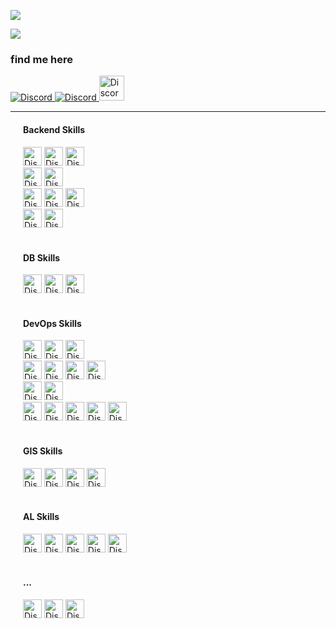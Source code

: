 ![](https://komarev.com/ghpvc/?username=behzad-azadi2693)
<p>
    <img src='https://github-readme-stats.vercel.app/api?username=behzad-azadi2693&show_icons=true&theme=gotham'>
</p>
<h3>find me here</h3>
<div>
    <div class="row">
        <a href='mailto:behzad.azadi2693@gmail.com'>
            <img alt="Discord" src="https://img.shields.io/badge/GMAIL-ab373c.svg?style=for-the-badge&logo=gmail&logoColor=orange">
        </a>
        <a href='https://telegram.me/behzad_azadi'>
            <img alt="Discord" src="https://img.shields.io/badge/TELEGRAM-dcf3dc.svg?style=for-the-badge&logo=telegram&logoColor=blue">
        </a>
        <a href="https://jobinja.ir/user/MQ-4274691"> 
            <img  style="height:40px;" alt="Discord" src="https://img.shields.io/badge/my resume-305e8c.svg?style=for-the-badge&logo=resume&logoColor=green">
        </a>
    </div>
</div>
<!--
        <a href='https://wa.me/+989032627632'>
            <img alt="Discord" src="https://img.shields.io/badge/WHATSAPP-3cab37.svg?style=for-the-badge&logo=whatsapp&logoColor=orange">
        </a>
-->
<hr>
<div>
    <div style="margin: 20px;">
    <h4>Backend Skills</h4>
        <img style="height:30px;" alt="Discord" src="https://img.shields.io/badge/Python-030903.svg?style=flat&logo=python&logoColor=yellow">
        <img style="height:30px;" alt="Discord" src="https://img.shields.io/badge/Django-030903.svg?style=flat&logo=django&logoColor=green">
        <img style="height:30px;" alt="Discord" src="https://img.shields.io/badge/UnitTest-030903.svg?style=plasic&logo=unittest&logoColor=aqua">
    <br>
        <img style="height:30px;" alt="Discord" src="https://img.shields.io/badge/FastAPI-030903.svg?style=flat&logo=fastapi&logoColor=green">
        <img style="height:30px;" alt="Discord" src="https://img.shields.io/badge/DjangoRestFrameWork-030903.svg?style=flat&logo=django&logoColor=white">
    <br>
        <img style="height:30px;" alt="Discord" src="https://img.shields.io/badge/Celery-030903.svg?style=flat&logo=celery&logoColor=green">
        <img style="height:30px;" alt="Discord" src="https://img.shields.io/badge/Nginx-030903.svg?style=plasic&logo=nginx&logoColor=green">
        <img style="height:30px;" alt="Discord" src="https://img.shields.io/badge/Uwsgi-030903.svg?style=plasic&logo=Uwsgi&logoColor=green">
    <br>
        <img style="height:30px;" alt="Discord" src="https://img.shields.io/badge/ElasticSearch-030903.svg?style=plasic&logo=elasticsearch&logoColor=white">
        <img style="height:30px;" alt="Discord" src="https://img.shields.io/badge/Haystack-030903.svg?style=plasic&logo=haystack&logoColor=white">
    <br><br>
        <h4>DB Skills</h4>
        <img style="height:30px;" alt="Discord" src="https://img.shields.io/badge/PostgreSQL-030903.svg?style=flat&logo=postgresql&logoColor=blue">
        <img style="height:30px;" alt="Discord" src="https://img.shields.io/badge/MongoDB-030903.svg?style=flat&logo=mongodb&logoColor=green">
        <img style="height:30px;" alt="Discord" src="https://img.shields.io/badge/Redis-030903.svg?style=plasic&logo=redis&logoColor=red">
    <br><br>
        <h4>DevOps Skills</h4>
        <img style="height:30px;" alt="Discord" src="https://img.shields.io/badge/linux-030903.svg?style=flat&logo=Linux&logoColor=white">
        <img style="height:30px;" alt="Discord" src="https://img.shields.io/badge/Bash%20Script-030903?style=for-the-badge&logo=GNU%20Bash&logoColor=white">
        <img style="height:30px;" alt="Discord" src="https://img.shields.io/badge/Docker-030903.svg?style=plasic&logo=docker&logoColor=blue">
    <br>
        <img style="height:30px;" alt="Discord" src="https://img.shields.io/badge/Git-030903.svg?style=plasic&logo=git&logoColor=orange">
        <img style="height:30px;" alt="Discord" src="https://img.shields.io/badge/Github-030903.svg?style=plasic&logo=GitHub&logoColor=white">
        <img style="height:30px;" alt="Discord" src="https://img.shields.io/badge/Gitlab-030903.svg?style=plasic&logo=GitLab&logoColor=orange">
        <img style="height:30px;" alt="Discord" src="https://img.shields.io/badge/Gitlab-ci-030903.svg?style=plasic&logo=GitLab&logoColor=orange">
    <br>
        <img style="height:30px;" alt="Discord" src="https://img.shields.io/badge/Kubernetes-030903.svg?style=plasic&logo=Kubernetes&logoColor=aqua">
        <img style="height:30px;" alt="Discord" src="https://img.shields.io/badge/Ansible-030903.svg?style=plasic&logo=Ansible&logoColor=white">
    <br>
        <img style="height:30px;" alt="Discord" src="https://img.shields.io/badge/grafana-030903.svg?style=plasic&logo=grafana&logoColor=orange">
        <img style="height:30px;" alt="Discord" src="https://img.shields.io/badge/loki-030903.svg?style=plasic&logo=grafana&logoColor=orange">
        <img style="height:30px;" alt="Discord" src="https://img.shields.io/badge/influxdb-030903.svg?style=plasic&logo=influxdb&logoColor=blue">
        <img style="height:30px;" alt="Discord" src="https://img.shields.io/badge/telegraf-030903.svg?style=plasic&logo=influxdb&logoColor=white">
        <img style="height:30px;" alt="Discord" src="https://img.shields.io/badge/prometheus-030903.svg?style=plasic&logo=prometheus&logoColor=orange">
    <br><br>
        <h4>GIS Skills</h4>
        <img style="height:30px;" alt="Discord" src="https://img.shields.io/badge/GIS-030903.svg?style=plasic&logo=gis&logoColor=green">
        <img style="height:30px;" alt="Discord" src="https://img.shields.io/badge/OSM-030903.svg?style=plasic&logo=gis&logoColor=green">
        <img style="height:30px;" alt="Discord" src="https://img.shields.io/badge/geodjango-030903.svg?style=plasic&logo=gis&logoColor=green">
        <img style="height:30px;" alt="Discord" src="https://img.shields.io/badge/postgis-030903.svg?style=plasic&logo=gis&logoColor=green">
    <br><br>
        <h4>AL Skills</h4>
        <img style="height:30px;" alt="Discord" src="https://img.shields.io/badge/AI-030903.svg?style=plasic&logo=ai&logoColor=green">
        <img style="height:30px;" alt="Discord" src="https://img.shields.io/badge/ML-030903.svg?style=plasic&logo=ai&logoColor=green">
        <img style="height:30px;" alt="Discord" src="https://img.shields.io/badge/DL-030903.svg?style=plasic&logo=ai&logoColor=green">
        <img style="height:30px;" alt="Discord" src="https://img.shields.io/badge/ANNs-030903.svg?style=plasic&logo=ai&logoColor=green">
        <img style="height:30px;" alt="Discord" src="https://img.shields.io/badge/NLP-030903.svg?style=plasic&logo=ai&logoColor=green">
    <br><br>
        <h4>...</h4>
        <img style="height:30px;" alt="Discord" src="https://img.shields.io/badge/Microservices-030903.svg?style=plasic&logo=microservices&logoColor=aqua">
        <img style="height:30px;" alt="Discord" src="https://img.shields.io/badge/Scrum-030903.svg?style=flat&logo=scrum&logoColor=orange">
        <img style="height:30px;" alt="Discord" src="https://img.shields.io/badge/Agile-030903.svg?style=plasic&logo=agile&logoColor=blue">
    </div>
</div>














